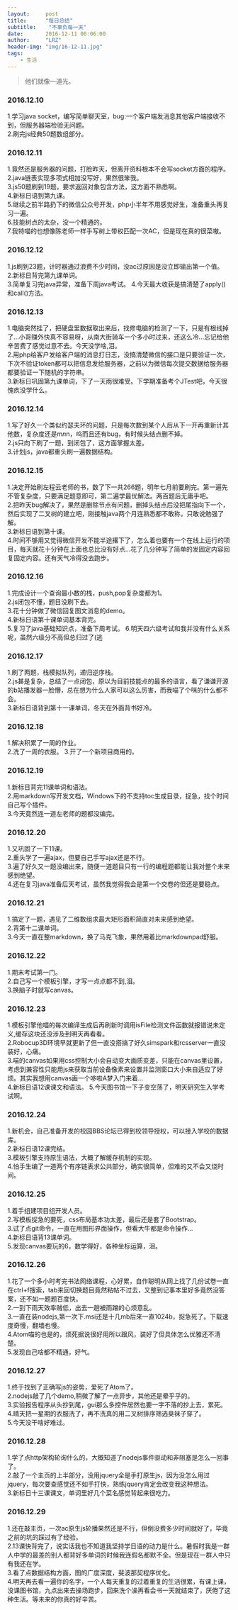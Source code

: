 ```yaml
---
layout:     post
title:      "每日总结"
subtitle:    "不辜负每一天"
date:       2016-12-11 00:06:00
author:     "LRZ"
header-img: "img/16-12-11.jpg"
tags:
    - 生活
---
```


>他们就像一道光。

### 2016.12.10

1.学习java socket，编写简单聊天室，bug:一个客户端发消息其他客户端接收不到，但服务器端检验无问题。  
2.刷完js经典50题数组部分。

### 2016.12.11
1.竟然还是服务器的问题，打脸昨天，但离开资料根本不会写socket方面的程序。  
2.java链表实现多项式相加没写好，果然很笨我。  
3.js50题刷到19题，要求返回对象包含方法，这方面不熟悉啊。  
4.新标日语到第九课。  
5.继续之前半路扔下的微信公众号开发，php小半年不用感觉好生，准备重头再复习一遍。  
6.技能树点的太杂，没一个精通的。  
7.我特喵的也想像陈老师一样手写树上带权匹配一次AC，但是现在真的很菜嗷。  

### 2016.12.12  
1.js刷到23题，计时器通过浪费不少时间，没ac过原因是没立即输出第一个值。  
2.新标日背完第九课单词。  
3.简单复习完java异常，准备下周java考试。
4.今天最大收获是搞清楚了apply()和call()方法。    
  
### 2016.12.13  
1.电脑突然挂了，把硬盘里数据取出来后，找修电脑的检测了一下，只是有根线掉了...小哥赚外快真不容易呀，从南大街骑车一个多小时过来，还这么冷...忘记给他辛苦费了感觉过意不去。今天没学啥,泪。  
2.用php给客户发给客户端的消息打日志，没搞清楚微信的接口是只要验证一次，下次不验证token都可以把信息发给服务器，之前以为微信每次提交数据给服务器都要验证一下随机的字符串。  
3.新标日巩固第九课单词，下了一天雨很难受。下学期准备考个JTest吧，今天很愧疚没学什么。  

### 2016.12.14
1.写了好久一个类似约瑟夫环的问题，只是每次数到某个人后从下一开再重新计其他数，复杂度还是m*n*n，呜而且还有bug，有时候头结点删不掉。  
2.js只向下刷了一题，到闭包了，这方面掌握太差。  
3.计划js，java都重头刷一遍数据结构。  

### 2016.12.15  
1.决定开始刷左程云老师的书，数了下一共266题，明年七月前要刷完。第一遍先不管复杂度，只要满足题意即可，第二遍学最优解法。两百题后无庸手吧。  
2.把昨天bug解决了，果然是删除节点有问题，删掉头结点后没把尾指向下一个，然后实现了二叉树的建立吧，刚接触java两个月连熟悉都不敢称，只敢说勉强了解。  
3.新标日语到第十课。  
4.时间不够用又觉得微信开发不能半途撂下了，怎么着也要有一个在线上运行的项目，每天就花十分钟在上面也总比没有好点...花了几分钟写了简单的发固定内容回复固定内容。还有天气冷得没去跑步。  

### 2016.12.16  
1.完成设计一个查询最小数的栈，push,pop复杂度都为1。  
2.js闭包不懂，题目没刷下去。   
3.花十分钟做了微信回复图文消息的demo。  
4.新标日语第十课单词基本背完。  
5.复习了java基础知识点，准备下周考试。
6.明天四六级考试和我并没有什么关系呢，虽然六级分不高但总归过了(逃  
 
### 2016.12.17  
1.刷了两题，栈模拟队列，递归逆序栈。  
2.js甚是复杂，总结了一点闭包，原以为目前技能点的最多的语言，看了谦谦开源的b站播发器一脸懵，总在想为什么人家可以这么厉害，而我喵了个咪的什么都不会。  
3.新标日语背到第十一课单词，冬天在外面背书好冷。   

### 2016.12.18  
1.解决积累了一周的作业。  
2.洗了一周的衣服。
3.开了一个新项目商用的。

### 2016.12.19
1.新标日背完11课单词和语法。  
2.用markdown写开发文档，Windows下的不支持toc生成目录，捉急，找个时间自己写个插件。  
3.今天竟然连一道左老师的题都没编完。

### 2016.12.20  
1.又巩固了一下11课。   
2.重头学了一遍ajax，但要自己手写ajax还是不行。  
3.遍了好久又一题没编出来，随便一道题目只有一行的编程题都能让我对整个未来感到绝望。  
4.还在复习java准备后天考试，虽然我觉得我会是第一个交卷的但还是要稳点。  

###  2016.12.21  
1.搞定了一题，遇见了二维数组求最大矩形面积简直对未来感到绝望。  
2.背第十二课单词。  
3.今天一直在整markdown，换了马克飞象，果然用着比markdownpad舒服。   

### 2016.12.22  
1.期末考试第一门。  
2.自己写一个模板引擎，才写一点点都不到,泪。  
3.换脑子时就写canvas。      

### 2016.12.23
1.模板引擎他喵的每次编译生成后再刷新时调用isFile检测文件函数就报错说未定义,缓存这块还没涉及到明天再看看。  
2.Robocup3D环境早就更新了但一直没搭搞了好久simspark和rcsserver一直没装好，心痛。  
3.喵的canvas如果用css控制大小会自动变大画质变差，只能在canvas里设置，考虑到兼容性只能用js来获取当前设备像素来设置并监测窗口大小来自适应了好烦。其实我想用canvas画一个哆啦A梦入门来着...    
4.新标日语12课课文和语法。
5.今天图书馆一下子变空荡了，明天研究生入学考试啊。  

### 2016.12.24  
1.新机会，自己准备开发的校园BBS论坛已得到校领导授权，可以接入学校的数据库。  
2.新标日语12课完结。  
3.模板引擎支持原生语法，大概了解缓存机制的实现。  
4.怕手生编了一道两个有序链表求公共部分，确实很简单，但难的又不会又烧时间。   

### 2016.12.25  
1.着手组建项目组开发人员。  
2.写模板捉急的要死，css布局基本功太差，最后还是套了Bootstrap。  
3.试了点git命令，一直在用图形界面操作，但看大牛都是命令操作...  
4.新标日语背13课单词。  
5.发现canvas要玩的6，数学得好，各种坐标运算，泪。     

### 2016.12.26 
1.花了一个多小时考完书法网络课程，心好累，自作聪明从网上找了几份试卷一直在ctrl+f搜索，tab来回切换题目竟然粘帖不过去，又整到记事本里好多竟然没答案，还不如一题题百度快。  
2.一到下雨天效率贼低，出去一趟被雨蹭的心烦意乱。  
3.一直在装nodejs,第一次下.msi还是十几mb后来一直1024b，捉急死了。下载速度奇慢，翻墙也慢。   
4.Atom喵的也是的，烦死据说很好用所以跟风，装好了但具体怎么优雅还不清楚。  
5.发现自己啥都不精通，好气。  

### 2016.12.27  
1.终于找到了正确写js的姿势，爱死了Atom了。  
2.nodejs敲了几个demo,稍微了解了一点异步，其他还是晕乎乎的。  
3.实验报告程序从头抄到尾，gui那么多控件居然也要一字不落的抄上去，累死。  
4.晴天把一星期的衣服洗了，再不洗真的用二叉树排序筛选臭袜子穿了。  
5.今天没干啥好难过。 

### 2016.12.28  
1.学了点http架构轮询什么的，大概知道了nodejs事件驱动和非阻塞是怎么一回事了。  
2.敲了一个主页的上半部分，没用jquery全是手打原生js，因为没怎么用过jquery，每次要查感觉还不如手打快，熟练jquery肯定会改变我这种想法。  
3.新标日十三课课文，单词里好几个菜名感觉背起来很吃力。   

### 2016.12.29  
1.还在敲主页，一次ac原生js轮播果然还是不行，但倒没费多少时间就好了，毕竟之前的坑的踩过有了经验。  
2.13课快背完了，说实话我也不知道我坚持学日语的动力是什么。暑假时我是一群人中学的最差的别人都背好多单词的时候我连假名都默不全。但是现在一群人中只有我还在学。  
3.看了点数据结构方面，图的广度深度，斐波那契程序优化。  
4.明天再去看一遍你的名字，一个人每天重复的过着重复的生活很累，有课上课，没课图书馆，九点出来去操场跑步，回来洗个澡再看会书一天就结束了，厌倦了这种生活。等未来的你真的好辛苦。
  



     